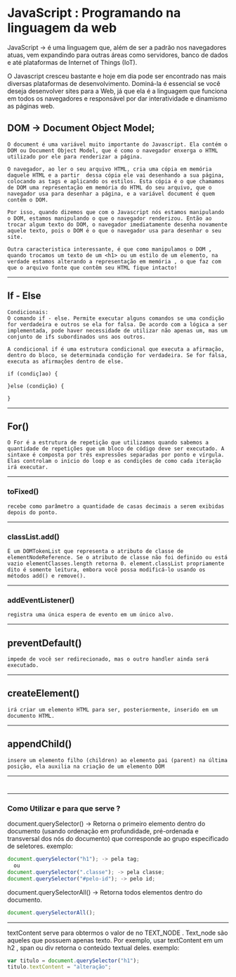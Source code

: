 # JavaScript : Programando na linguagem da web

  JavaScript -> é uma linguagem que, além de ser a padrão nos navegadores atuas, vem expandindo para outras áreas como servidores, banco de dados e até plataformas de Internet of Things (IoT).

  O Javascript cresceu bastante e hoje em dia pode ser encontrado nas mais diversas plataformas de desenvolvimento. Dominá-la é essencial se você deseja desenvolver sites para a Web, já que ela é a linguagem que funciona em todos os navegadores e responsável por dar interatividade e dinamismo as páginas web.

  ## DOM -> Document Object Model;
    O document é uma variável muito importante do Javascript. Ela contém o DOM ou Document Object Model, que é como o navegador enxerga o HTML utilizado por ele para renderizar a página.

    O navegador, ao ler o seu arquivo HTML, cria uma cópia em memória daquele HTML e a partir  dessa cópia ele vai desenhando a sua página, colocando as tags e aplicando os estilos. Esta cópia é o que chamamos de DOM uma representação em memória do HTML do seu arquivo, que o navegador usa para desenhar a página, e a variável document é quem contêm o DOM.

    Por isso, quando dizemos que com o Javascript nós estamos manipulando o DOM, estamos manipulando o que o navegador renderizou. Então ao trocar algum texto do DOM, o navegador imediatamente desenha novamente aquele texto, pois o DOM é o que o navegador usa para desenhar o seu site.

    Outra caracteristica interessante, é que como manipulamos o DOM , quando trocamos um texto de um <h1> ou um estilo de um elemento, na verdade estamos alterando a representação em memória , o que faz com que o arquivo fonte que contêm seu HTML fique intacto!

---

  ## If - Else
    Condicionais:
    O comando if - else. Permite executar alguns comandos se uma condição for verdadeira e outros se ela for falsa. De acordo com a lógica a ser implementada, pode haver necessidade de utilizar não apenas um, mas um conjunto de ifs subordinados uns aos outros.

    A condicional if é uma estrutura condicional que executa a afirmação, dentro do bloco, se determinada condição for verdadeira. Se for falsa, executa as afirmações dentro de else.

    if (condiç]ao) {

    }else (condição) {

    }
---

  ## For()
    O For é a estrutura de repetição que utilizamos quando sabemos a quantidade de repetições que um bloco de código deve ser executado. A sintaxe é composta por três expressões separadas por ponto e vírgula. Elas controlam o início do loop e as condições de como cada iteração irá executar.
---
  ### toFixed()
    recebe como parâmetro a quantidade de casas decimais a serem exibidas depois do ponto.
---
  ### classList.add()
    É um DOMTokenList que representa o atributo de classe de elementNodeReference. Se o atributo de classe não foi definido ou está vazio elementClasses.length retorna 0. element.classList propriamente dito é somente leitura, embora você possa modificá-lo usando os métodos add() e remove().

---
  ### addEventListener()
    registra uma única espera de evento em um único alvo.
---

  ## preventDefault()
    impede de você ser redirecionado, mas o outro handler ainda será executado.
---

  ## createElement()
    irá criar um elemento HTML para ser, posteriormente, inserido em um documento HTML.
---

  ## appendChild()
    insere um elemento filho (children) ao elemento pai (parent) na última posição, ela auxilia na criação de um elemento DOM
---

  #

---

### Como Utilizar e para que serve ?

  document.querySelector() -> Retorna o primeiro elemento dentro do documento (usando ordenação em profundidade, pré-ordenada e transversal dos nós do documento) que corresponde ao grupo especificado de seletores.
  exemplo: 
  ```js
  document.querySelector("h1"); -> pela tag;
    ou
  document.querySelector(".classe"); -> pela classe;
  document.querySelector("#pelo-id"); -> pelo id;
  ```
  document.querySelectorAll() -> Retorna todos elementos dentro do documento.
  ```js
  document.querySelectorAll();
  ```

---

  textContent serve para obtermos o valor de no TEXT_NODE . Text_node são aqueles que possuem apenas texto. Por exemplo, usar textContent em um h2 , span ou div retorna o conteúdo textual deles.
  exemplo: 
  ```js
  var titulo = document.querySelector("h1");
  titulo.textContent = "alteração";
  ```


